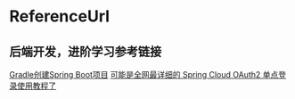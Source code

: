 # ReferenceUrl
后端开发，进阶学习参考链接
--

[Gradle创建Spring Boot项目](https://yq.aliyun.com/articles/109784?t=t1)
[可能是全网最详细的 Spring Cloud OAuth2 单点登录使用教程了](https://juejin.cn/post/6844904095942180878)
